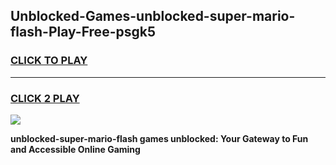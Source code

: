 
## Unblocked-Games-unblocked-super-mario-flash-Play-Free-psgk5
<h3>
<a href="https://premium76.site?title=unblocked-super-mario-flash&ref=21A">CLICK TO PLAY</a></h3>
<hr>

<h3>
<a href="https://premium76.site?title=unblocked-super-mario-flash&ref=21A">CLICK 2 PLAY</a>
  
</h3>

<a href="https://premium76.site?title=unblocked-super-mario-flash&ref=21A"><img src="https://clearcache.store/games.png"></a>


**unblocked-super-mario-flash games unblocked: Your Gateway to Fun and Accessible Online Gaming**
